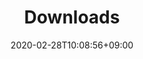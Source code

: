 ---
title: "Downloads"
date: 2020-02-28T10:08:56+09:00
description: 
draft: false
collapsible: true
weight: 5
---